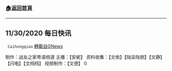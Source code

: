 ###  [:house:返回首頁](https://github.com/ourhimalayas/txt)
---

## 11/30/2020 每日快讯
` Caihongqiao` [轉載自GNews](https://gnews.org/zh-hans/606097/)

制作：战友之家粤语频道
主播：【安妮】 资料收集：【文依】【陆柒陆捌】【文静】【闪电】【文绉绉】 视频制作：【文德】
0
